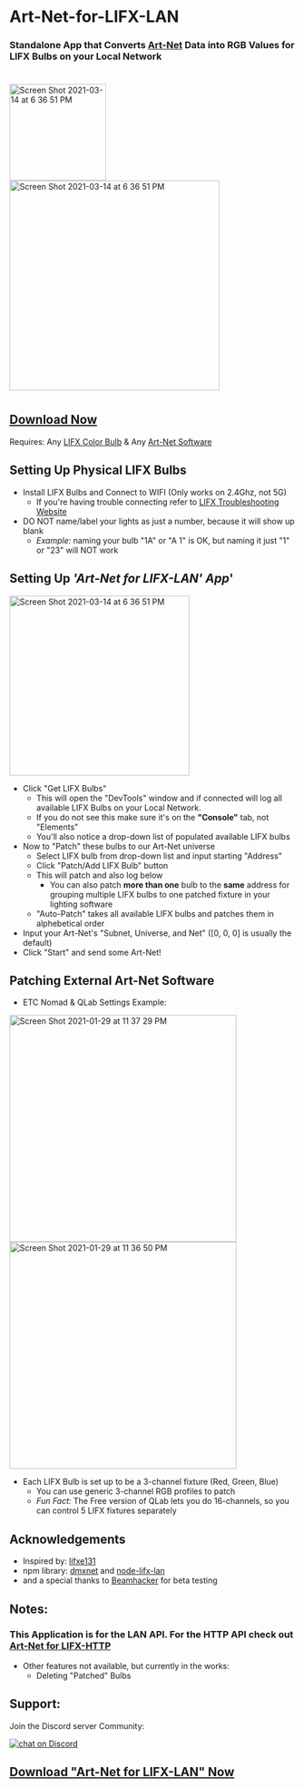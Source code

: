 # Art-Net-for-LIFX-LAN
### Standalone App that Converts [Art-Net](https://art-net.org.uk/) Data into RGB Values for LIFX Bulbs on your Local Network
#

<img width="170" alt="Screen Shot 2021-03-14 at 6 36 51 PM" src="https://user-images.githubusercontent.com/70780576/111092794-4e91d980-84f4-11eb-92b0-e97d077766ba.png">


<img width="370" alt="Screen Shot 2021-03-14 at 6 36 51 PM" src="https://user-images.githubusercontent.com/70780576/111093928-556e1b80-84f7-11eb-9338-96ddf4b8ef7b.gif">

#
## [Download Now](https://github.com/jshea2/Art-Net-for-LIFX-LAN/releases/)

Requires: Any [LIFX Color Bulb](https://www.lifx.com/pages/lightbulbs) & Any [Art-Net Software](http://dmxking.com/m/support/13-control-software/80-artnet-sacn-software)
## Setting Up Physical LIFX Bulbs
 - Install LIFX Bulbs and Connect to WIFI (Only works on 2.4Ghz, not 5G)
   - If you're having trouble connecting refer to [LIFX Troubleshooting Website](https://support.lifx.com/hc/en-us/categories/200238164-Set-Up-Troubleshooting)
 - DO NOT name/label your lights as just a number, because it will show up blank
    - *Example:* naming your bulb "1A" or "A 1" is OK, but naming it just "1" or "23" will NOT work

## Setting Up *'Art-Net for LIFX-LAN' App*'


<img width="317" alt="Screen Shot 2021-03-14 at 6 36 51 PM" src="https://user-images.githubusercontent.com/70780576/112042218-81dff400-8b04-11eb-8ec0-975007287063.png">



- Click "Get LIFX Bulbs"
   - This will open the "DevTools" window and if connected will log all available LIFX Bulbs on your Local Network.
   - If you do not see this make sure it's on the **"Console"** tab, not "Elements"
   - You'll also notice a drop-down list of populated available LIFX bulbs 
- Now to "Patch" these bulbs to our Art-Net universe
   - Select LIFX bulb from drop-down list and input starting "Address"
   - Click "Patch/Add LIFX Bulb" button
   - This will patch and also log below
      - You can also patch **more than one** bulb to the **same** address for grouping multiple LIFX bulbs to one patched fixture in your lighting software
    - "Auto-Patch" takes all available LIFX bulbs and patches them in alphebetical order 
- Input your Art-Net's "Subnet, Universe, and Net" ([0, 0, 0] is usually the default)
- Click "Start" and send some Art-Net!

## Patching External Art-Net Software
- ETC Nomad & QLab Settings Example:
<img width="400" alt="Screen Shot 2021-01-29 at 11 37 29 PM" src="https://user-images.githubusercontent.com/70780576/106350597-33904080-628b-11eb-9760-5746e11c9f48.png">

<img width="400" alt="Screen Shot 2021-01-29 at 11 36 50 PM" src="https://user-images.githubusercontent.com/70780576/106350632-6c301a00-628b-11eb-8a9e-66f25e18bc37.png">
 
- Each LIFX Bulb is set up to be a 3-channel fixture (Red, Green, Blue)
   - You can use generic 3-channel RGB profiles to patch
   - *Fun Fact:* The Free version of QLab lets you do 16-channels, so you can control 5 LIFX fixtures separately

## Acknowledgements
- Inspired by: [lifxe131](https://github.com/cpuchip/lifxe131/blob/master/e131_receive.py)
- npm library: [dmxnet](https://www.npmjs.com/package/dmxnet) and [node-lifx-lan](https://www.npmjs.com/package/node-lifx-lan)
- and a special thanks to [Beamhacker](https://www.instagram.com/beamhacker/?hl=en) for beta testing

## Notes:

### This Application is for the LAN API. For the HTTP API check out [Art-Net for LIFX-HTTP](https://github.com/jshea2/Art-Net-for-LIFX-HTTP)


- Other features not available, but currently in the works:
   - Deleting "Patched" Bulbs

## Support:
Join the Discord server Community: 

<a href="https://discord.gg/FJ79AKPgSk">
        <img src="https://img.shields.io/discord/308323056592486420?logo=discord"
            alt="chat on Discord"></a>

## [Download "Art-Net for LIFX-LAN" Now](https://github.com/jshea2/Art-Net-for-LIFX-LAN/releases/)
